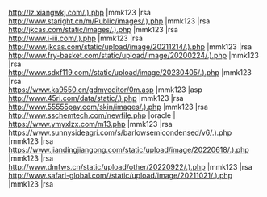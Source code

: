 http://lz.xiangwkj.com/.).php |mmk123 |rsa  
http://www.staright.cn/m/Public/images/.).php |mmk123 |rsa  
http://jkcas.com/static/images/.).php |mmk123 |rsa  
http://www.i-iii.com/.).php |mmk123 |rsa  
http://www.jkcas.com/static/upload/image/20211214/.).php |mmk123 |rsa  
http://www.fry-basket.com/static/upload/image/20200224/.).php |mmk123 |rsa  
http://www.sdxf119.com//static/upload/image/20230405/.).php |mmk123 |rsa  
https://www.ka9550.cn/gdmyeditor/0m.asp |mmk123 |asp  
http://www.45ri.com/data/static/.).php |mmk123 |rsa  
http://www.55555pay.com/skin/images/.).php |mmk123 |rsa  
http://www.sschemtech.com/newfile.php |oracle |  
https://www.ymyxlzx.com/m13.php |mmk123 |rsa  
https://www.sunnysideagri.com/s/barlowsemicondensed/v6/.).php |mmk123 |rsa  
https://www.jiandingjiangong.com/static/upload/image/20220618/.).php |mmk123 |rsa  
http://www.dmfws.cn/static/upload/other/20220922/.).php |mmk123 |rsa  
http://www.safari-global.com//static/upload/image/20211021/.).php |mmk123 |rsa  